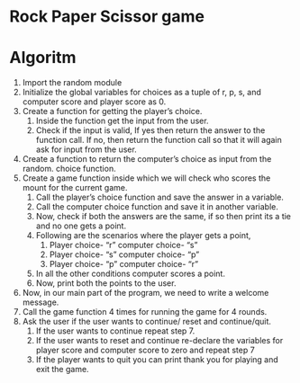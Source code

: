 # Rock Paper Scissor game 

# Algoritm

1. Import the random module
2. Initialize the global variables for choices as a tuple of r, p, s, and computer score and player score as 0.
3. Create a function for getting the player’s choice.
    1. Inside the function get the input from the user.
    2. Check if the input is valid, If yes then return the answer to the function call. If no, then return the function call so that it will again ask for input from the user.
4. Create a function to return the computer’s choice as input from the random. choice function.
5. Create a game function inside which we will check who scores the mount for the current game.
    1. Call the player’s choice function and save the answer in a variable.
    2. Call the computer choice function and save it in another variable.
    3. Now, check if both the answers are the same, if so then print its a tie and no one gets a point.
    4. Following are the scenarios where the player gets a point,
       1. Player choice- “r” computer choice- “s”
       2. Player choice- “s” computer choice- “p”
       3. Player choice- “p” computer choice- “r”
    5. In all the other conditions computer scores a point.
    6. Now, print both the points to the user.
6. Now, in our main part of the program, we need to write a welcome message.
7. Call the game function 4 times for running the game for 4 rounds.
8. Ask the user if the user wants to continue/ reset and continue/quit.
    1. If the user wants to continue repeat step 7.
    2. If the user wants to reset and continue re-declare the variables for player score and computer score to zero and repeat step 7
    3. If the player wants to quit you can print thank you for playing and exit the game.
